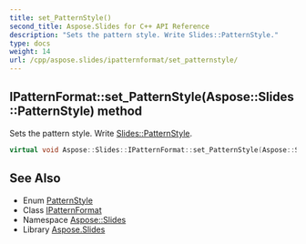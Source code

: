 ```yaml
---
title: set_PatternStyle()
second_title: Aspose.Slides for C++ API Reference
description: "Sets the pattern style. Write Slides::PatternStyle."
type: docs
weight: 14
url: /cpp/aspose.slides/ipatternformat/set_patternstyle/
---
```

## IPatternFormat::set_PatternStyle(Aspose::Slides::PatternStyle) method


Sets the pattern style. Write [Slides::PatternStyle](../../patternstyle/).

```cpp
virtual void Aspose::Slides::IPatternFormat::set_PatternStyle(Aspose::Slides::PatternStyle value)=0
```

## See Also

* Enum [PatternStyle](../patternstyle/)
* Class [IPatternFormat](./)
* Namespace [Aspose::Slides](../)
* Library [Aspose.Slides](../../)